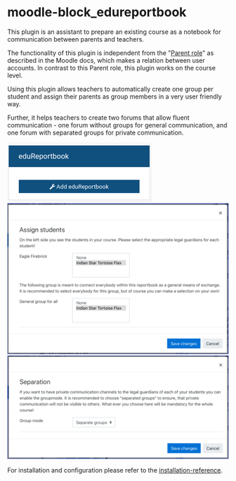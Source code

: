 # moodle-block_edureportbook
This plugin is an assistant to prepare an existing course
as a notebook for communication between parents and teachers.

The functionality of this plugin is independent from the
"[Parent role](https://docs.moodle.org/311/en/Parent_role)" as described
in the Moodle docs, which makes a relation between user accounts. In
contrast to this Parent role, this plugin works on the course level.

Using this plugin allows teachers to automatically create
one group per student and assign their parents as group members
in a very user friendly way.

Further, it helps teachers to create two forums that allow fluent
communication - one forum without groups for general communication,
and one forum with separated groups for private communication.

![The block](doc/img/01_block.png)
![Setting relations](doc/img/02_relations.png)
![Groupmode](doc/img/03_groupmode.png)

For installation and configuration please refer to the
[installation-reference](doc/installation.md).
